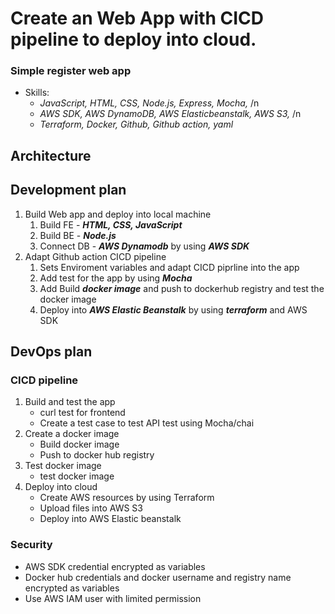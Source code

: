 # Create an Web App with CICD pipeline to deploy into cloud. 
### Simple register web app
 - Skills: 
     - *JavaScript, HTML, CSS, Node.js, Express, Mocha,* /n
     - *AWS SDK, AWS DynamoDB, AWS Elasticbeanstalk, AWS S3,* /n
     - *Terraform, Docker, Github, Github action, yaml*
## Architecture

## Development plan
1. Build Web app and deploy into local machine
    1. Build FE - ***HTML, CSS, JavaScript***
    2. Build BE - ***Node.js***
    3. Connect DB - ***AWS Dynamodb*** by using ***AWS SDK***
2. Adapt Github action CICD pipeline
    1. Sets Enviroment variables and adapt CICD piprline into the app
    2. Add test for the app by using ***Mocha***
    3. Add Build ***docker image*** and push to dockerhub registry and test the docker image
    4. Deploy into ***AWS Elastic Beanstalk*** by using ***terraform*** and AWS SDK


## DevOps plan
### CICD pipeline
1. Build and test the app
    - curl test for frontend
    - Create a test case to test API test using Mocha/chai
2. Create a docker image
    - Build docker image
    - Push to docker hub registry
3. Test docker image
    - test docker image
4. Deploy into cloud
    - Create AWS resources by using Terraform
    - Upload files into AWS S3
    - Deploy into AWS Elastic beanstalk

### Security
- AWS SDK credential encrypted as variables
- Docker hub credentials and docker username and registry name encrypted as variables
- Use AWS IAM user with limited permission

